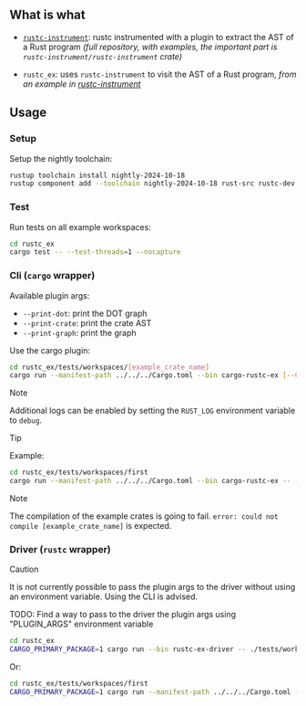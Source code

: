 ## What is what

- [`rustc-instrument`](https://github.com/FedericoBruzzone/rustc-instrument): rustc instrumented with a plugin to extract the AST of a Rust program _(full repository, with examples, the important part is `rustc-instrument/rustc-instrument` crate)_

- `rustc_ex`: uses `rustc-instrument` to visit the AST of a Rust program, _from an example in [rustc-instrument](https://github.com/FedericoBruzzone/rustc-instrument)_

## Usage

### Setup

Setup the nightly toolchain:

```bash
rustup toolchain install nightly-2024-10-18
rustup component add --toolchain nightly-2024-10-18 rust-src rustc-dev llvm-tools-preview rust-analyzer clippy
```

### Test

Run tests on all example workspaces:

```bash
cd rustc_ex
cargo test -- --test-threads=1 --nocapture
```

### Cli (`cargo` wrapper)

Available plugin args:

- `--print-dot`: print the DOT graph
- `--print-crate`: print the crate AST
- `--print-graph`: print the graph

Use the cargo plugin:

```bash
cd rustc_ex/tests/workspaces/[example_crate_name]
cargo run --manifest-path ../../../Cargo.toml --bin cargo-rustc-ex [--CARGO_ARG] -- [--PLUGIN_ARG]
```

> [!NOTE]
> Additional logs can be enabled by setting the `RUST_LOG` environment variable to `debug`.

> [!TIP]
> Example:
> ```bash
> cd rustc_ex/tests/workspaces/first
> cargo run --manifest-path ../../../Cargo.toml --bin cargo-rustc-ex -- --print-dot
> ```

> [!NOTE]
> The compilation of the example crates is going to fail. `error: could not compile [example_crate_name]` is expected.

### Driver (`rustc` wrapper)

> [!CAUTION]
> It is not currently possible to pass the plugin args to the driver without using an environment variable. Using the CLI is advised.

TODO: Find a way to pass to the driver the plugin args using "PLUGIN_ARGS" environment variable

```bash
cd rustc_ex
CARGO_PRIMARY_PACKAGE=1 cargo run --bin rustc-ex-driver -- ./tests/workspaces/first/src/main.rs --cfg 'feature="test"'
```

Or:

```bash
cd rustc_ex/tests/workspaces/first
CARGO_PRIMARY_PACKAGE=1 cargo run --manifest-path ../../../Cargo.toml --bin rustc-ex-driver -- ./src/main.rs
```
